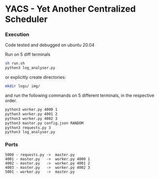 # YACS - Yet Another Centralized Scheduler

### Execution
Code tested and debugged on ubuntu 20.04  

Run on 5 diff terminals  

```sh
sh run.sh
python3 log_analyser.py
```
or explicitly create directories:
```sh
mkdir logs/ img/
```
and run the following commands on 5 different terminals, in the respective order.  

```sh
python3 worker.py 4000 1
python3 worker.py 4001 2
python3 worker.py 4002 3
python3 master.py config.json RANDOM
python3 requests.py 3
python3 log_analyser.py 
```


### Ports 
```
5000 - requests.py ->  master.py  
4001 - master.py   ->  worker.py 4000 1  
4002 - master.py   ->  worker.py 4001 2  
4003 - master.py   ->  worker.py 4002 3
5001 - worker.py   ->  master.py
```  
